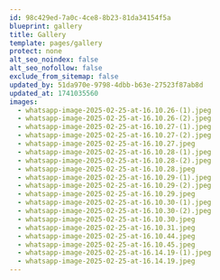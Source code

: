 ```yaml
---
id: 98c429ed-7a0c-4ce8-8b23-81da34154f5a
blueprint: gallery
title: Gallery
template: pages/gallery
protect: none
alt_seo_noindex: false
alt_seo_nofollow: false
exclude_from_sitemap: false
updated_by: 51da970e-9798-4dbb-b63e-27523f87ab8d
updated_at: 1741035560
images:
  - whatsapp-image-2025-02-25-at-16.10.26-(1).jpeg
  - whatsapp-image-2025-02-25-at-16.10.26-(2).jpeg
  - whatsapp-image-2025-02-25-at-16.10.27-(1).jpeg
  - whatsapp-image-2025-02-25-at-16.10.27-(2).jpeg
  - whatsapp-image-2025-02-25-at-16.10.27.jpeg
  - whatsapp-image-2025-02-25-at-16.10.28-(1).jpeg
  - whatsapp-image-2025-02-25-at-16.10.28-(2).jpeg
  - whatsapp-image-2025-02-25-at-16.10.28.jpeg
  - whatsapp-image-2025-02-25-at-16.10.29-(1).jpeg
  - whatsapp-image-2025-02-25-at-16.10.29-(2).jpeg
  - whatsapp-image-2025-02-25-at-16.10.29.jpeg
  - whatsapp-image-2025-02-25-at-16.10.30-(1).jpeg
  - whatsapp-image-2025-02-25-at-16.10.30-(2).jpeg
  - whatsapp-image-2025-02-25-at-16.10.30.jpeg
  - whatsapp-image-2025-02-25-at-16.10.31.jpeg
  - whatsapp-image-2025-02-25-at-16.10.44.jpeg
  - whatsapp-image-2025-02-25-at-16.10.45.jpeg
  - whatsapp-image-2025-02-25-at-16.14.19-(1).jpeg
  - whatsapp-image-2025-02-25-at-16.14.19.jpeg
---
```


